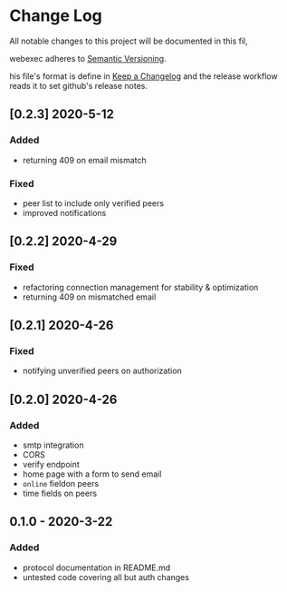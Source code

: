 # Change Log

All notable changes to this project will be documented in this fil, 

webexec adheres to [Semantic Versioning](https://semver.org/spec/v2.0.0.html).

his file's format is define in 
[Keep a Changelog](https://keepachangelog.com/en/1.0.0/)
and the release workflow reads it to set github's release notes.


## [0.2.3] 2020-5-12

### Added 

- returning 409 on email mismatch

### Fixed 

- peer list to include only verified peers
- improved notifications

## [0.2.2] 2020-4-29

### Fixed

- refactoring connection management for stability & optimization
- returning 409 on mismatched email

## [0.2.1] 2020-4-26

### Fixed

- notifying unverified peers on authorization

## [0.2.0] 2020-4-26

### Added 

- smtp integration
- CORS
- verify endpoint
- home page with a form to send email
- `online` fieldon peers
- time fields on peers

## 0.1.0 - 2020-3-22

### Added 

- protocol documentation in README.md
- untested code covering all but auth changes
